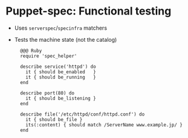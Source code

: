 # Puppet-spec: Functional testing

* Uses `serverspec`/`specinfra` matchers
* Tests the machine state (not the catalog)


        @@@ Ruby
        require 'spec_helper'
        
        describe service('httpd') do
          it { should be_enabled   }
          it { should be_running   }
        end
        
        describe port(80) do
          it { should be_listening }
        end
        
        describe file('/etc/httpd/conf/httpd.conf') do
          it { should be_file }
          its(:content) { should match /ServerName www.example.jp/ }
        end
